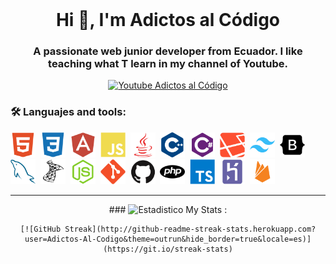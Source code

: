 <div id="header" align="center">
    <img src="https://media.giphy.com/media/iGpHt2H22k1orjgT9b/giphy.gif" width="200px" alt="">
    <h1 align="center">Hi 👋, I'm Adictos al Código</h1>
    <h3 align="center">
        A passionate web junior developer from Ecuador. I like teaching what T learn in my channel of Youtube.
    </h3>
</div>

<div id="badges" align="center">
    <a href="https://www.youtube.com/channel/UCIYsodh6M8pWgJ0Dwpst8Uw" target="_blank"> 
        <img src="https://img.shields.io/youtube/channel/subscribers/UCIYsodh6M8pWgJ0Dwpst8Uw?style=for-the-badge" 
        alt="Youtube Adictos al Código"> 
    </a>
</div> 


<div align="left">
    <h3>🛠️ Languajes and tools:</h3>
    <div>
        <img src="https://github.com/devicons/devicon/blob/master/icons/html5/html5-plain.svg" title="HTML5" alt="HTML" width="40" height="40">&nbsp;
        <img src="https://github.com/devicons/devicon/blob/master/icons/css3/css3-plain.svg" title="ANGULAR15" alt="ANGULAR" width="40" height="40">&nbsp;
        <img src="https://github.com/devicons/devicon/blob/master/icons/angularjs/angularjs-plain.svg" title="ANGULAR15" alt="ANGULAR" width="40" height="40">&nbsp;
        <img src="https://github.com/devicons/devicon/blob/master/icons/javascript/javascript-plain.svg" title="JAVASCRIPT" alt="JAVASCRIPT" width="40" height="40">&nbsp;
        <img src="https://github.com/devicons/devicon/blob/master/icons/java/java-plain.svg" title="JAVASCRIPT" alt="JAVA" width="40" height="40">&nbsp;
        <img src="https://github.com/devicons/devicon/blob/master/icons/cplusplus/cplusplus-plain.svg" title="C++" alt="C++" width="40" height="40">&nbsp;
        <img src="https://github.com/devicons/devicon/blob/master/icons/csharp/csharp-plain.svg" title="C#" alt="C#" width="40" height="40">&nbsp;
        <img src="https://github.com/devicons/devicon/blob/master/icons/laravel/laravel-plain.svg" title="LARAVEL10" alt="LARAVEL" width="40" height="40">&nbsp;
        <img src="https://github.com/devicons/devicon/blob/master/icons/tailwindcss/tailwindcss-plain.svg" title="TAILWIND3" alt="TALWIND3" width="40" height="40">&nbsp;
        <img src="https://github.com/devicons/devicon/blob/master/icons/bootstrap/bootstrap-plain.svg" title="BOOTSTRAP5" alt="BOOTSTRAP5" width="40" height="40">&nbsp;
        <img src="https://github.com/devicons/devicon/blob/master/icons/mysql/mysql-plain.svg" title="MYSQL" alt="MYSQL" width="40" height="40">&nbsp;
        <img src="https://github.com/devicons/devicon/blob/master/icons/microsoftsqlserver/microsoftsqlserver-plain.svg" title="SQLSERVER" alt="SQLSERVER" width="40" height="40">&nbsp;
        <img src="https://github.com/devicons/devicon/blob/master/icons/nodejs/nodejs-plain.svg" title="NODEJS" alt="NODEJS" width="40" height="40">&nbsp;
        <img src="https://github.com/devicons/devicon/blob/master/icons/git/git-plain.svg" title="GIT" alt="GIT" width="40" height="40">&nbsp;
        <img src="https://github.com/devicons/devicon/blob/master/icons/github/github-original.svg" title="GITHUB" alt="GITHUB" width="40" height="40">&nbsp;
        <img src="https://github.com/devicons/devicon/blob/master/icons/php/php-plain.svg" title="PHP" alt="PHP" width="40" height="40">&nbsp;
        <img src="https://github.com/devicons/devicon/blob/master/icons/typescript/typescript-plain.svg" title="TYPESCRIPT" alt="TYPESCRIPT" width="40" height="40">&nbsp;
        <img src="https://github.com/devicons/devicon/blob/master/icons/heroku/heroku-plain.svg" title="HEROKU" alt="HEROKU" width="40" height="40">&nbsp;
        <img src="https://github.com/devicons/devicon/blob/master/icons/firebase/firebase-plain.svg" title="HEROKU" alt="HEROKU" width="40" height="40">&nbsp;
        </div>
</div>

---

<div align="center">
    ### <img width="100px" height="100px" src="" alt="Estadistico"> My Stats :

    [![GitHub Streak](http://github-readme-streak-stats.herokuapp.com?user=Adictos-Al-Codigo&theme=outrun&hide_border=true&locale=es)](https://git.io/streak-stats)
</div>

